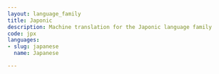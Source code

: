 ```yaml
---
layout: language_family
title: Japonic
description: Machine translation for the Japonic language family
code: jpx
languages:
- slug: japanese
  name: Japanese

---
```



